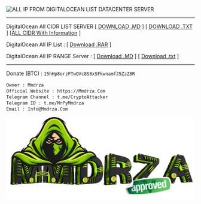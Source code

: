 ![ALL IP FROM DIGITALOCEAN LIST DATACENTER SERVER](https://raw.githubusercontent.com/Pymmdrza/Datacenter_List_DataBase_IP/mainx/DigitalOcean/digitalocean.png 'ALL IP FROM DIGITALOCEAN LIST DATACENTER SERVER')

---

DigitalOcean All CIDR LIST SERVER [ [DOWNLOAD .MD](https://github.com/Pymmdrza/Datacenter_List_DataBase_IP/blob/mainx/DigitalOcean/CIDR.md) ] [ [DOWNLOAD .TXT](https://github.com/Pymmdrza/Datacenter_List_DataBase_IP/blob/mainx/DigitalOcean/CIDR.txt) ]  [[ALL CIDR With Information](https://github.com/Pymmdrza/Datacenter_List_DataBase_IP/blob/mainx/DigitalOcean/DigitalOceanAllCidr.csv) ]

DigitalOcean All IP List : [ [Download .RAR](https://github.com/Pymmdrza/Datacenter_List_DataBase_IP/blob/mainx/DigitalOcean/DO-AllIP.rar) ]

DigitalOcean All IP RANGE Server : [ [Download .MD](https://github.com/Pymmdrza/Datacenter_List_DataBase_IP/blob/mainx/DigitalOcean/IP-Range.md) ] [ [Download .txt](https://github.com/Pymmdrza/Datacenter_List_DataBase_IP/blob/mainx/DigitalOcean/IP-Range.txt) ] 



---

Donate (BTC) : `15hHp8orzFTwQVc8S8xSFkwnamfJ5ZzZ8R`

```
Owner : Mmdrza
Official Website : https://Mmdrza.Com
Telegram Channel : t.me/CryptoAttacker
Telegram ID : t.me/MrPyMmdrza
Email : Info@Mmdrza.Com

```


![](https://raw.githubusercontent.com/Pymmdrza/IP4Attack/mainx/Media/logomask%20XXX.png)
